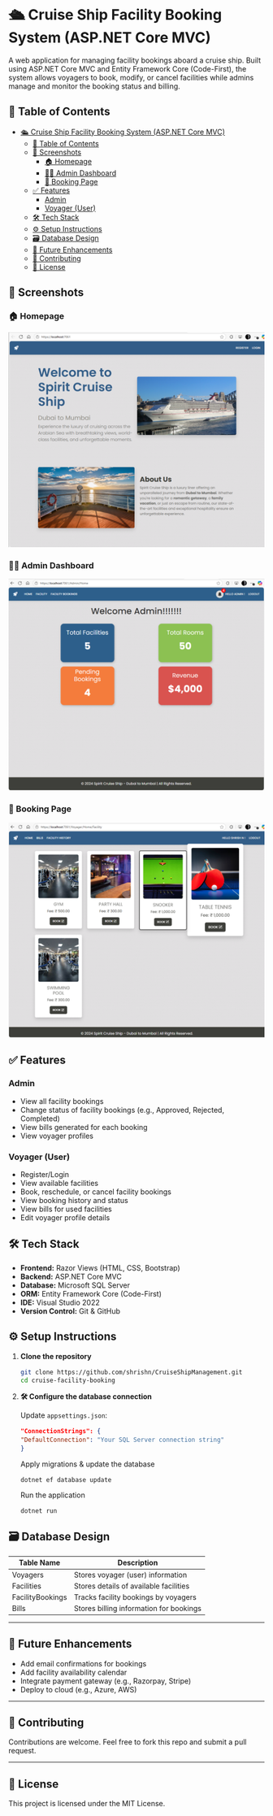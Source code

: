 # 🛳️ Cruise Ship Facility Booking System (ASP.NET Core MVC)

A web application for managing facility bookings aboard a cruise ship. Built using ASP.NET Core MVC and Entity Framework Core (Code-First), the system allows voyagers to book, modify, or cancel facilities while admins manage and monitor the booking status and billing.



## 📌 Table of Contents

- [🛳️ Cruise Ship Facility Booking System (ASP.NET Core MVC)](#️-cruise-ship-facility-booking-system-aspnet-core-mvc)
  - [📌 Table of Contents](#-table-of-contents)
  - [📸 Screenshots](#-screenshots)
    - [🏠 Homepage](#-homepage)
    - [🧑‍💼 Admin Dashboard](#-admin-dashboard)
    - [📅 Booking Page](#-booking-page)
  - [✅ Features](#-features)
    - [Admin](#admin)
    - [Voyager (User)](#voyager-user)
  - [🛠 Tech Stack](#-tech-stack)
  - [⚙️ Setup Instructions](#️-setup-instructions)
  - [🗃 Database Design](#-database-design)
  - [🌱 Future Enhancements](#-future-enhancements)
  - [🤝 Contributing](#-contributing)
  - [📄 License](#-license)



## 📸 Screenshots

### 🏠 Homepage
![Homepage](Latest/Screenshots/HomePage.png)

### 🧑‍💼 Admin Dashboard
![Admin Panel](Latest/Screenshots/Admin-Dashboard.png)

### 📅 Booking Page
![Booking Page](Latest/Screenshots/User-Facility.png)






## ✅ Features

### Admin
- View all facility bookings
- Change status of facility bookings (e.g., Approved, Rejected, Completed)
- View bills generated for each booking
- View voyager profiles

### Voyager (User)
- Register/Login
- View available facilities
- Book, reschedule, or cancel facility bookings
- View booking history and status
- View bills for used facilities
- Edit voyager profile details


## 🛠 Tech Stack

- **Frontend:** Razor Views (HTML, CSS, Bootstrap)
- **Backend:** ASP.NET Core MVC
- **Database:** Microsoft SQL Server
- **ORM:** Entity Framework Core (Code-First)
- **IDE:** Visual Studio 2022
- **Version Control:** Git & GitHub



## ⚙️ Setup Instructions

1. **Clone the repository**
   ```bash
   git clone https://github.com/shrishn/CruiseShipManagement.git
   cd cruise-facility-booking   
2. **🛠️ Configure the database connection**

    Update `appsettings.json`:

    ```json
    "ConnectionStrings": {
    "DefaultConnection": "Your SQL Server connection string"
    } 
    ```

    Apply migrations & update the database
    ```
    dotnet ef database update
    ```
    Run the application
    ```
    dotnet run
    ```

## 🗃 Database Design

| Table Name        | Description                              |
|-------------------|------------------------------------------|
| Voyagers          | Stores voyager (user) information        |
| Facilities        | Stores details of available facilities   |
| FacilityBookings  | Tracks facility bookings by voyagers     |
| Bills             | Stores billing information for bookings  |

---

## 🌱 Future Enhancements

- Add email confirmations for bookings
- Add facility availability calendar
- Integrate payment gateway (e.g., Razorpay, Stripe)
- Deploy to cloud (e.g., Azure, AWS)

---

## 🤝 Contributing

Contributions are welcome. Feel free to fork this repo and submit a pull request.

---

## 📄 License

This project is licensed under the MIT License.
